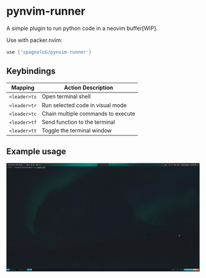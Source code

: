 # pynvim-runner

A simple plugin to run python code in a neovim buffer[WIP].

Use with packer.nvim:

```lua
use {'spagnoloG/pynvim-runner'}
```

## Keybindings

| Mapping       | Action Description                |
|---------------|-----------------------------------|
| `<leader>ts`  | Open terminal shell               |
| `<leader>tr`  | Run selected code in visual mode  |
| `<leader>tc`  | Chain multiple commands to execute|
| `<leader>tf`  | Send function to the terminal     |
| `<leader>tt`  | Toggle the terminal window        |

## Example usage
![Example usage of pynvim-runner](usage.gif)
